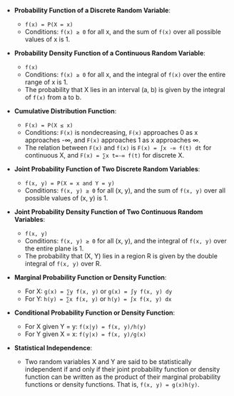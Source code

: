 - **Probability Function of a Discrete Random Variable**: 
    - `f(x) = P(X = x)`
    - Conditions: `f(x) ≥ 0` for all x, and the sum of `f(x)` over all possible values of x is 1.

- **Probability Density Function of a Continuous Random Variable**: 
    - `f(x)`
    - Conditions: `f(x) ≥ 0` for all x, and the integral of `f(x)` over the entire range of x is 1. 
    - The probability that X lies in an interval (a, b) is given by the integral of `f(x)` from a to b.

- **Cumulative Distribution Function**: 
    - `F(x) = P(X ≤ x)`
    - Conditions: `F(x)` is nondecreasing, `F(x)` approaches 0 as x approaches -∞, and `F(x)` approaches 1 as x approaches ∞. 
    - The relation between `F(x)` and `f(x)` is `F(x) = ∫x -∞ f(t) dt` for continuous X, and `F(x) = ∑x t=-∞ f(t)` for discrete X.

- **Joint Probability Function of Two Discrete Random Variables**: 
    - `f(x, y) = P(X = x and Y = y)`
    - Conditions: `f(x, y) ≥ 0` for all (x, y), and the sum of `f(x, y)` over all possible values of (x, y) is 1.

- **Joint Probability Density Function of Two Continuous Random Variables**: 
    - `f(x, y)`
    - Conditions: `f(x, y) ≥ 0` for all (x, y), and the integral of `f(x, y)` over the entire plane is 1. 
    - The probability that (X, Y) lies in a region R is given by the double integral of `f(x, y)` over R.

- **Marginal Probability Function or Density Function**: 
    - For X: `g(x) = ∑y f(x, y)` or `g(x) = ∫y f(x, y) dy`
    - For Y: `h(y) = ∑x f(x, y)` or `h(y) = ∫x f(x, y) dx`

- **Conditional Probability Function or Density Function**: 
    - For X given Y = y: `f(x|y) = f(x, y)/h(y)`
    - For Y given X = x: `f(y|x) = f(x, y)/g(x)`

- **Statistical Independence**: 
    - Two random variables X and Y are said to be statistically independent if and only if their joint probability function or density function can be written as the product of their marginal probability functions or density functions. That is, `f(x, y) = g(x)h(y)`.
